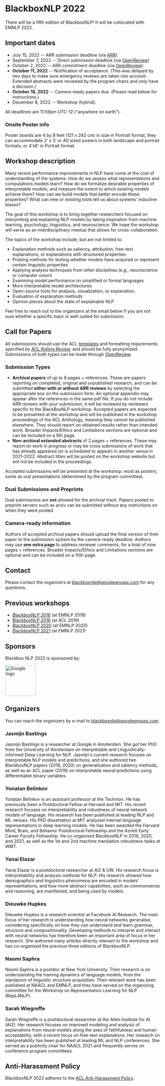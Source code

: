 # BlackboxNLP 2022

There will be a fifth edition of BlackboxNLP! 
It will be collocated with EMNLP 2022.

## Important dates

- July 15, 2022 -- ARR submission deadline (via [ARR](https://openreview.net/group?id=aclweb.org/ACL/ARR/2022)).
- September 7, 2022 -- Direct submission deadline (via [OpenReview](https://openreview.net/group?id=EMNLP/2022/Workshop/BlackboxNLP))
- October 2, 2022 -- ARR commitment deadline (via [OpenReview](https://openreview.net/group?id=EMNLP/2022/Workshop/BlackboxNLP)).
- **October 11, 2022** -- Notification of acceptance. (This was delayed by two days to make sure emergency reviews are taken into account. Extended abstracts were reviewed by the program chairs and only have a decision.)
- **October 18, 2022** -- Camera-ready papers due. (Please read below for instructions.)
- December 8, 2022 -- Workshop (hybrid).

All deadlines are 11:59pm UTC-12 ("anywhere on earth").

### Onsite Poster info

Poster boards are 4 by 8 feet (121 x 242 cm) in size in Portrait format, they can accommodate 2’ x 3’ or A0 sized posters in both landscape and portrait formats, or 4’x6’ in Portrait format.


## Workshop description

Many recent performance improvements in NLP have come at the cost of understanding of the systems. How do we assess what representations and computations models learn? How do we formalize desirable properties of interpretable models, and measure the extent to which existing models achieve them? How can we build models that better encode these properties? What can new or existing tools tell us about systems’ inductive biases?

The goal of this workshop is to bring together researchers focused on interpreting and explaining NLP models by taking inspiration from machine learning, psychology, linguistics, and neuroscience. We hope the workshop will serve as an interdisciplinary meetup that allows for cross-collaboration.

The topics of the workshop include, but are not limited to:
- Explanation methods such as saliency, attribution, free-text explanations, or explanations with structured properties
- Probing methods for testing whether models have acquired or represent certain linguistic properties
- Applying analysis techniques from other disciplines (e.g., neuroscience or computer vision)
- Examining model performance on simplified or formal languages
- More interpretable model architectures
- Open-source tools for analysis, visualization, or explanation;
- Evaluation of explanation methods
- Opinion pieces about the state of explainable NLP

Feel free to reach out to the organizers at the email below if you are not sure whether a specific topic is well-suited for submission.

## Call for Papers
All submissions should use the ACL [templates](https://github.com/acl-org/acl-style-files) and formatting requirements specified by [ACL Rolling Review](https://aclrollingreview.org/), and should be fully anonymized. Submissions of both types can be made through [OpenReview](https://openreview.net/group?id=EMNLP/2022/Workshop/BlackboxNLP).

### Submission Types
- **Archival papers** of up to 8 pages + references. These are papers reporting on completed, original and unpublished research, and can be submitted **either with or without ARR reviews** by selecting the appropriate box on the submission form. An optional appendix may appear after the references in the same pdf file. If you do not include ARR reviews with your submission, it will be reviewed by reviewers specific to the BlackBoxNLP workshop. Accepted papers are expected to be presented at the workshop and will be published in the workshop proceedings of the ACL Anthology, meaning they cannot be published elsewhere. They should report on obtained results rather than intended work. Broader Impacts/Ethics and Limitations sections are optional and can be included on a 9th page.
- **Non-archival extended abstracts** of 2 pages + references. These may report on work in progress or may be cross submissions of work that has already appeared (or is scheduled to appear) in another venue in 2021-2022. Abstract titles will be posted on the workshop website but will not be included in the proceedings.

Accepted submissions will be presented at the workshop: most as posters, some as oral presentations (determined by the program committee).

### Dual Submissions and Preprints
Dual submissions are **not** allowed for the archival track. Papers posted to preprint servers such as arxiv can be submitted without any restrictions on when they were posted.

### Camera-ready information
Authors of accepted archival papers should upload the final version of their paper to the submission system by the camera-ready deadline. Authors may use **one extra page** to address reviewer comments, for a total of nine pages + references. Broader Impacts/Ethics and Limitations sections are optional and can be included on a 10th page.

## Contact
Please contact the organizers at blackboxnlp@googlegroups.com for any questions.

## Previous workshops

- [BlackboxNLP 2018](https://blackboxnlp.github.io/2018/) (at EMNLP 2018)
- [BlackboxNLP 2019](https://blackboxnlp.github.io/2019/) (at ACL 2019)
- [BlackboxNLP 2020](https://blackboxnlp.github.io/2020/) (at EMNLP 2020)
- [BlackboxNLP 2021](https://blackboxnlp.github.io/2021/) (at EMNLP 2021)

## Sponsors

Blackbox NLP 2022 is sponsored by:

<img src="https://raw.githubusercontent.com/blackboxnlp/blackboxnlp.github.io/main/Google%20Logo.png" height="100px" alt="Google logo" />

## Organizers

You can reach the organizers by e-mail to <a href="mailto:blackboxnlp@googlegroups.com">blackboxnlp@googlegroups.com</a>.

### Jasmijn Bastings
Jasmijn Bastings is a researcher at Google in Amsterdam. 
She got her PhD from the University of Amsterdam on Interpretable and Linguistically-informed Deep Learning for NLP. 
Jasmijn's current research focuses on interpretable NLP models and predictions, and she authored two BlackboxNLP papers (2018, 2020) on generalisation and saliency methods, as well as an ACL paper (2019) on interpretable neural predictions using differentiable binary variables.

### Yonatan Belinkov
Yonatan Belinkov is an assistant professor at the Technion. 
He has previously been a Postdoctoral Fellow at Harvard and MIT.
His recent research focuses on interpretability and robustness of neural network models of language. 
His research has been published at leading NLP and ML venues. 
His PhD dissertation at MIT analyzed internal language representations in deep learning models.
He has been awarded the Harvard Mind, Brain, and Behavior Postdoctoral Fellowship and the Azrieli Early Career Faculty Fellowship.
He co-organised BlackboxNLP in 2019, 2020, and 2021, as well as the 1st and 2nd machine translation robustness tasks at WMT.

### Yanai Elazar
Yanai Elazar is a postdoctoral researcher at AI2 & UW. 
His research focus is interpretability and analysis methods for NLP.
His research showed how demographics and linguistics phenomena are encoded in models’ representations, and how more abstract capabilities, such as commonsense and reasoning, are manifested, and being used by models.

### Dieuwke Hupkes
Dieuwke Hupkes is a research scientist at Facebook AI Research.
The main focus of her research is understanding how neural networks  generalise, considering specifically on how they can understand and learn grammar, structure and compositionality. 
Developing methods to interpret and interact with neural networks has therefore been an important area of focus in her research.
She authored many articles directly relevant to the workshop and has co-organised the previous three editions of BlackboxNLP. 

### Naomi Saphra
Naomi Saphra is a postdoc at New York University. 
Their research is on understanding the training dynamics of language models, from the standpoint of linguistic structure acquisition. 
Their relevant work has been published at NAACL and EMNLP, and they have served on the organizing committee for the Workshop on Representation Learning for NLP (RepL4NLP). 

### Sarah Wiegreffe
Sarah Wiegreffe is a postdoctoral researcher at the Allen Institute for AI (AI2).
Her research focuses on improved modeling and analysis of explanations from neural models along the axes of faithfulness and human acceptability, with a recent focus on free-text explanations. 
Her research on interpretability has been published at leading ML and NLP conferences. 
She served as a publicity chair for NAACL 2021 and frequently serves on conference program committees.

## Anti-Harassment Policy
BlackboxNLP 2022 adheres to the [ACL Anti-Harassment Policy](https://www.aclweb.org/adminwiki/sphp?title=Anti-Harassment_Policy).

